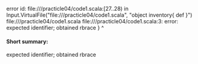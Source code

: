 error id: file://<WORKSPACE>/practicle04/code1.scala:[27..28) in Input.VirtualFile("file://<WORKSPACE>/practicle04/code1.scala", "object inventory{
    def 
}")
file://<WORKSPACE>/practicle04/code1.scala
file://<WORKSPACE>/practicle04/code1.scala:3: error: expected identifier; obtained rbrace
}
^
#### Short summary: 

expected identifier; obtained rbrace